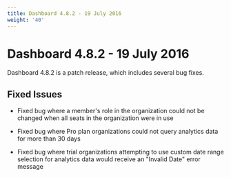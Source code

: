 ```yaml
---
title: Dashboard 4.8.2 - 19 July 2016
weight: '40'
---
```


# Dashboard 4.8.2 - 19 July 2016

Dashboard 4.8.2 is a patch release, which includes several bug fixes.

## Fixed Issues

* Fixed bug where a member's role in the organization could not be changed when all seats in the organization were in use

* Fixed bug where Pro plan organizations could not query analytics data for more than 30 days

* Fixed bug where trial organizations attempting to use custom date range selection for analytics data would receive an "Invalid Date" error message
